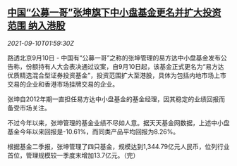 <!--1631241063000-->
[中国“公募一哥”张坤旗下中小盘基金更名并扩大投资范围 纳入港股](https://cn.reuters.com/article/efunds-zhangkun-hk-shares-0910-fri-idCNKBS2G605A)
------

<div><i>2021-09-10T01:59:30Z</i></div><p>路透北京9月10日 - 中国有“公募一哥”之称的张坤管理的易方达中小盘基金发布公告称，份额持有人大会表决通过议案，自9月10日起，该基金正式更名为“易方达优质精选混合型证券投资基金”，投资范围扩大至港股，具体为包括内地市场上市交易的企业和香港市场挂牌交易的企业。</p><p>张坤自2012年期一直担任易方达中小盘基金的基金经理，因其稳定的业绩回报而备受市场关注。</p><p>不过今年以来，张坤管理的基金业绩不尽如人意。据天天基金网数据，上述中小盘基金今年以来回报是-10.61%，而同类产品平均回报为8.26%。</p><p>根据基金二季报，张坤管理了四只基金，规模达到1,344.79亿元人民币，位列行业首位，管理规模较一季度末增加13.7亿元。（完）</p>
